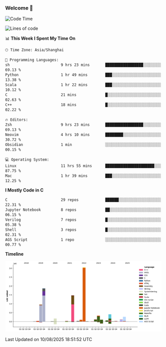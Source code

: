 ### Welcome 👋

<!--START_SECTION:waka-->
![Code Time](http://img.shields.io/badge/Code%20Time-2%2C094%20hrs%2058%20mins-blue)

![Lines of code](https://img.shields.io/badge/From%20Hello%20World%20I%27ve%20Written-9.1%20million%20lines%20of%20code-blue)

📊 **This Week I Spent My Time On** 

```text
🕑︎ Time Zone: Asia/Shanghai

💬 Programming Languages: 
sh                       9 hrs 23 mins       █████████████████░░░░░░░░   69.13 % 
Python                   1 hr 49 mins        ███░░░░░░░░░░░░░░░░░░░░░░   13.38 % 
Scala                    1 hr 22 mins        ███░░░░░░░░░░░░░░░░░░░░░░   10.12 % 
C                        21 mins             █░░░░░░░░░░░░░░░░░░░░░░░░   02.63 % 
C++                      18 mins             █░░░░░░░░░░░░░░░░░░░░░░░░   02.22 % 

🔥 Editors: 
Zsh                      9 hrs 23 mins       █████████████████░░░░░░░░   69.13 % 
Neovim                   4 hrs 10 mins       ████████░░░░░░░░░░░░░░░░░   30.72 % 
Obsidian                 1 min               ░░░░░░░░░░░░░░░░░░░░░░░░░   00.15 % 

💻 Operating System: 
Linux                    11 hrs 55 mins      ██████████████████████░░░   87.75 % 
Mac                      1 hr 39 mins        ███░░░░░░░░░░░░░░░░░░░░░░   12.25 % 
```

**I Mostly Code in C** 

```text
C                        29 repos            ██████░░░░░░░░░░░░░░░░░░░   22.31 % 
Jupyter Notebook         8 repos             ██░░░░░░░░░░░░░░░░░░░░░░░   06.15 % 
Verilog                  7 repos             █░░░░░░░░░░░░░░░░░░░░░░░░   05.38 % 
Shell                    3 repos             █░░░░░░░░░░░░░░░░░░░░░░░░   02.31 % 
AGS Script               1 repo              ░░░░░░░░░░░░░░░░░░░░░░░░░   00.77 % 
```



**Timeline**

![Lines of Code chart](https://raw.githubusercontent.com/Bohan-hu/Bohan-hu/master/assets/bar_graph.png)


 Last Updated on 10/08/2025 18:51:52 UTC
<!--END_SECTION:waka-->



